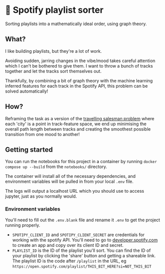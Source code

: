 # 🎵 Spotify playlist sorter

Sorting playlists into a mathematically ideal order, using graph theory.

## What?

I like building playlists, but they're a lot of work.

Avoiding sudden, jarring changes in the vibe/mood takes careful attention which I can't be bothered to give them. I want to throw a bunch of tracks together and let the tracks sort themselves out.

Thankfully, by combining a bit of graph theory with the machine learning inferred features for each track in the Spotify API, this problem can be solved automatically!

## How?

Reframing the task as a version of the [travelling salesman problem](https://en.m.wikipedia.org/wiki/Travelling_salesman_problem) where each 'city' is a point in track-feature space, we end up minimising the overall path length between tracks and creating the smoothest possible transition from one mood to another!

## Getting started

You can run the notebooks for this project in a container by running `docker compose up --build` from the `notebooks/` directory.

The container will install all of the necessary dependencies, and environment variables will be pulled in from your local `.env` file.

The logs will output a localhost URL which you should use to access jupyter, just as you normally would.

### Environment variables

You'll need to fill out the `.env.blank` file and rename it `.env` to get the project running properly.

- `SPOTIPY_CLIENT_ID` and `SPOTIPY_CLIENT_SECRET` are credentials for working with the spotify API. You'll need to go to [developer.spotify.com](https://developer.spotify.com/dashboard/) to create an app and copy over its client ID and secret.
- `PLAYLIST_ID` is the ID of the playlist you'll sort. You can find the ID of your playlist by clicking the 'share' button and getting a shareable link. The playlist ID is the code after `/playlist` in the URL, eg `https://open.spotify.com/playlist/THIS_BIT_HERE?si=NOT_THIS_BIT`
